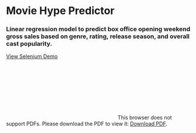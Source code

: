 # Movie Hype Predictor
### Linear regression model to predict box office opening weekend gross sales based on genre, rating, release season, and overall cast popularity.

[View Selenium Demo](https://youtu.be/MmtjkveYC-s)

<object data="Project 2_ Predicting Opening Box Office from Cast Popularity 25Jan17.pdf" type="application/pdf" width="500px" height="8830px">
    <embed src="http://yoursite.com/the.pdf">
        This browser does not support PDFs. Please download the PDF to view it: <a href="Project 2_ Predicting Opening Box Office from Cast Popularity 25Jan17.pdf">Download PDF</a>.</p>
    </embed>
</object>